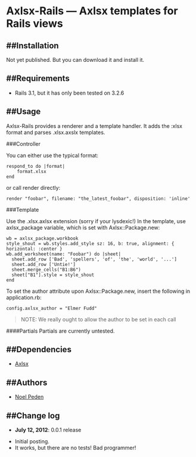 Axlsx-Rails &mdash; Axlsx templates for Rails views
===================================================

##Installation
--------------
Not yet published. But you can download it and install it.

##Requirements
--------------
* Rails 3.1, but it has only been tested on 3.2.6

##Usage
-------

Axlsx-Rails provides a renderer and a template handler. It adds the :xlsx format and parses .xlsx.axslx templates.

###Controller

You can either use the typical format:

	respond_to do |format|
		format.xlsx
	end

or call render directly:

	render "foobar", filename: "the_latest_foobar", disposition: 'inline'

###Template

Use the .xlsx.axlsx extension (sorry if your lysdexic!) In the template, use axlsx_package variable, which is set with Axlsx::Package.new:

	wb = axlsx_package.workbook
	style_shout = wb.styles.add_style sz: 16, b: true, alignment: { horizontal: :center }
	wb.add_worksheet(name: "Foobar") do |sheet|
	  sheet.add_row ['Bad', 'spellers', 'of', 'the', 'world', '...']
	  sheet.add_row ['Untie!']
	  sheet.merge_cells("B1:B6")
	  sheet["B1"].style = style_shout
	end

To set the author attribute upon Axlsx::Package.new, insert the following in application.rb:

	config.axlsx_author = "Elmer Fudd"

> NOTE: We really ought to allow the author to be set in each call

####Partials
Partials are currently untested.

##Dependencies
--------------
- [Axlsx](https://github.com/randym/axlsx)

##Authors
---------
* [Noel Peden](https://github.com/straydogstudio)

##Change log
------------
- **July 12, 2012**: 0.0.1 release
* Initial posting.
* It works, but there are no tests! Bad programmer!